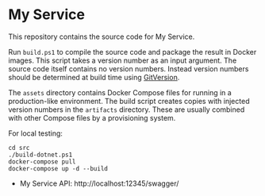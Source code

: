 # My Service

This repository contains the source code for My Service.

Run `build.ps1` to compile the source code and package the result in Docker images.
This script takes a version number as an input argument. The source code itself contains no version numbers. Instead version numbers should be determined at build time using [GitVersion](http://gitversion.readthedocs.io/).

The `assets` directory contains Docker Compose files for running in a production-like environment.
The build script creates copies with injected version numbers in the `artifacts` directory. These are usually combined with other Compose files by a provisioning system.

For local testing:

    cd src
    ./build-dotnet.ps1
    docker-compose pull
    docker-compose up -d --build

 * My Service API: http://localhost:12345/swagger/
